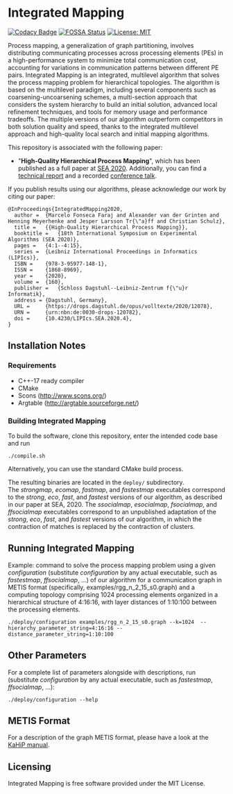 # Integrated Mapping
[![Codacy Badge](https://app.codacy.com/project/badge/Grade/a028fb9aed1944de84786d9a6db6106d)](https://app.codacy.com/gh/KaHIP/IntegratedMapping/dashboard?utm_source=gh&utm_medium=referral&utm_content=&utm_campaign=Badge_grade)
[![FOSSA Status](https://app.fossa.com/api/projects/git%2Bgithub.com%2FKaHIP%2FIntegratedMapping.svg?type=shield)](https://app.fossa.com/projects/git%2Bgithub.com%2FKaHIP%2FIntegratedMapping?ref=badge_shield)
[![License: MIT](https://img.shields.io/badge/License-MIT-yellow.svg)](https://opensource.org/licenses/MIT)


Process mapping, a generalization of graph partitioning, involves distributing communicating processes across processing elements (PEs) in a high-performance system to minimize total communication cost, accounting for variations in communication patterns between different PE pairs.
Integrated Mapping is an integrated, multilevel algorithm that solves the process mapping problem for hierarchical topologies.
The algorithm is based on the multilevel paradigm, including several components such as coarsening-uncoarsening schemes, a multi-section approach that considers the system hierarchy to build an initial solution, advanced local refinement techniques, and tools for memory usage and performance tradeoffs.
The multiple versions of our algorithm outperform competitors in both solution quality and speed, thanks to the integrated multilevel approach and high-quality local search and initial mapping algorithms.


This repository is associated with the following paper:

 - "**High-Quality Hierarchical Process Mapping**", which has been published as a full paper at [SEA 2020](https://doi.org/10.4230/LIPIcs.SEA.2020.4). 
Additionally, you can find a [technical report](https://arxiv.org/pdf/2001.07134.pdf) and a recorded [conference talk](https://www.youtube.com/watch?v=w6obynlr4xg).

If you publish results using our algorithms, please acknowledge our work by citing our paper:

```
@InProceedings{IntegratedMapping2020,
  author =	{Marcelo Fonseca Faraj and Alexander van der Grinten and Henning Meyerhenke and Jesper Larsson Tr{\"a}ff and Christian Schulz},
  title =	{{High-Quality Hierarchical Process Mapping}},
  booktitle =	{18th International Symposium on Experimental Algorithms (SEA 2020)},
  pages =	{4:1--4:15},
  series =	{Leibniz International Proceedings in Informatics (LIPIcs)},
  ISBN =	{978-3-95977-148-1},
  ISSN =	{1868-8969},
  year =	{2020},
  volume =	{160},
  publisher =	{Schloss Dagstuhl--Leibniz-Zentrum f{\"u}r Informatik},
  address =	{Dagstuhl, Germany},
  URL =		{https://drops.dagstuhl.de/opus/volltexte/2020/12078},
  URN =		{urn:nbn:de:0030-drops-120782},
  doi =		{10.4230/LIPIcs.SEA.2020.4},
}
```

## Installation Notes

### Requirements

* C++-17 ready compiler 
* CMake 
* Scons (http://www.scons.org/)
* Argtable (http://argtable.sourceforge.net/)

### Building Integrated Mapping

To build the software, clone this repository, enter the intended code base and run
```shell
./compile.sh
```

Alternatively, you can use the standard CMake build process.

The resulting binaries are located in the `deploy/` subdirectory.       
The *strongmap*, *ecomap*, *fastmap*, and *fastestmap* executables correspond to the *strong*, *eco*, *fast*, and *fastest* versions of our algorithm, as described in our paper at SEA, 2020. 
The *ssocialmap*, *esocialmap*, *fsocialmap*, and *ffsocialmap* executables correspond to an unpublished adaptation of the *strong*, *eco*, *fast*, and *fastest* versions of our algorithm, in which the contraction of matches is replaced by the contraction of clusters. 


## Running Integrated Mapping

Example: command to solve the process mapping problem using a given *configuration* (substitute *configuration* by any actual executable, such as *fastestmap*, *ffsocialmap*, ...) of our algorithm for a communication graph in METIS format (specifically, examples/rgg_n_2_15_s0.graph) and a computing topology comprising 1024 processing elements organized in a hierarchical structure of 4:16:16, with layer distances of 1:10:100 between the processing elements.

```shell
./deploy/configuration examples/rgg_n_2_15_s0.graph --k=1024  --hierarchy_parameter_string=4:16:16 --distance_parameter_string=1:10:100
```

## Other Parameters

For a complete list of parameters alongside with descriptions, run (substitute *configuration* by any actual executable, such as *fastestmap*, *ffsocialmap*, ...):

```shell
./deploy/configuration --help
```

## METIS Format

For a description of the graph METIS format, please have a look at the [KaHiP manual](https://github.com/KaHIP/KaHIP/raw/master/manual/kahip.pdf).

## Licensing

Integrated Mapping is free software provided under the MIT License.



